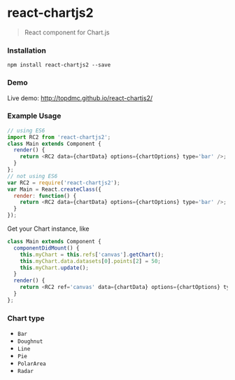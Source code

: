 # react-chartjs2
> React component for Chart.js

### Installation
`npm install react-chartjs2 --save`
### Demo
Live demo: http://topdmc.github.io/react-chartjs2/
### Example Usage
```JavaScript
// using ES6
import RC2 from 'react-chartjs2';
class Main extends Component {
  render() {
    return <RC2 data={chartData} options={chartOptions} type='bar' />;
  }
};
// not using ES6
var RC2 = require('react-chartjs2');
var Main = React.createClass({
  render: function() {
    return <RC2 data={chartData} options={chartOptions} type='bar' />;
  }
});
```

Get your Chart instance, like
```JavaScript
class Main extends Component {
  componentDidMount() {
    this.myChart = this.refs['canvas'].getChart();
    this.myChart.data.datasets[0].points[2] = 50;
    this.myChart.update();
  }
  render() {
    return <RC2 ref='canvas' data={chartData} options={chartOptions} type='bar' />;
  }
};
```
### Chart type
- `Bar`
- `Doughnut`
- `Line`
- `Pie`
- `PolarArea`
- `Radar`

